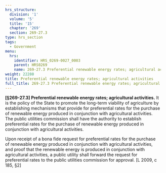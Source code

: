 ```yaml
---
hrs_structure:
  division: '1'
  volume: '5'
  title: '15'
  chapter: '269'
  section: 269-27.3
type: hrs_section
tags:
  - Government
menu:
  hrs:
    identifier: HRS_0269-0027_0003
    parent: HRS0269
    name: 269-27.3 Preferential renewable energy rates; agricultural activities
weight: 22280
title: Preferential renewable energy rates; agricultural activities
full_title: 269-27.3 Preferential renewable energy rates; agricultural activities
---
```

**[§269-27.3] Preferential renewable energy rates; agricultural activities.** It is the policy of the State to promote the long-term viability of agriculture by establishing mechanisms that provide for preferential rates for the purchase of renewable energy produced in conjunction with agricultural activities. The public utilities commission shall have the authority to establish preferential rates for the purchase of renewable energy produced in conjunction with agricultural activities.

Upon receipt of a bona fide request for preferential rates for the purchase of renewable energy produced in conjunction with agricultural activities, and proof that the renewable energy is produced in conjunction with agricultural activities, a public utility shall forward the request for preferential rates to the public utilities commission for approval. [L 2009, c 185, §2]